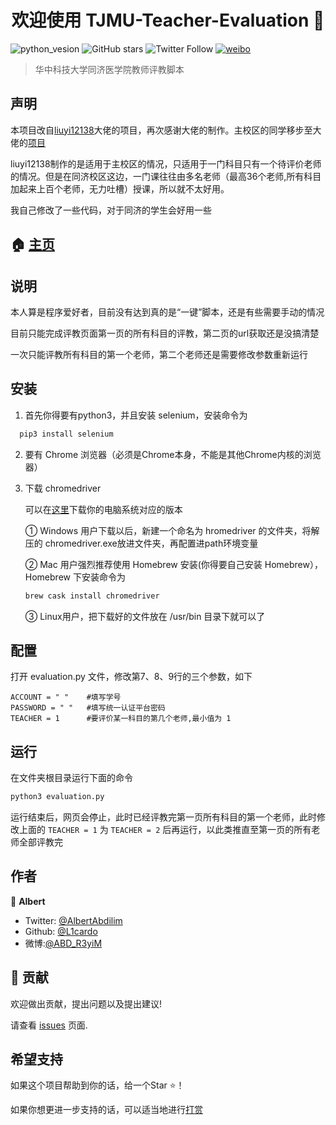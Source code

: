 <div>
<h1 align="center">欢迎使用 TJMU-Teacher-Evaluation 👋</h1>
</div>

![python_vesion](https://img.shields.io/badge/Python-3.5%2B-green.svg)
![GitHub stars](https://img.shields.io/github/stars/L1cardo/TJMU-Teacher-Evaluation.svg?style=social)
![Twitter Follow](https://img.shields.io/twitter/follow/AlbertAbdilim.svg?label=Follow&style=social)
[![weibo](https://img.shields.io/badge/微博-@ABD_R3yiM-red.svg)](https://www.weibo.com/1935602951)

> 华中科技大学同济医学院教师评教脚本

## 声明

本项目改自[liuyi12138](https://github.com/liuyi12138/HustPingJiao)大佬的项目，再次感谢大佬的制作。主校区的同学移步至大佬的[项目](https://github.com/liuyi12138/HustPingJiao)

liuyi12138制作的是适用于主校区的情况，只适用于一门科目只有一个待评价老师的情况。但是在同济校区这边，一门课往往由多名老师（最高36个老师,所有科目加起来上百个老师，无力吐槽）授课，所以就不太好用。

我自己修改了一些代码，对于同济的学生会好用一些

## 🏠 [主页](https://github.com/L1cardo/TJMU-Teacher-Evaluation)

## 说明

本人算是程序爱好者，目前没有达到真的是“一键”脚本，还是有些需要手动的情况

目前只能完成评教页面第一页的所有科目的评教，第二页的url获取还是没搞清楚

一次只能评教所有科目的第一个老师，第二个老师还是需要修改参数重新运行

## 安装

1. 首先你得要有python3，并且安装 selenium，安装命令为

```python
  pip3 install selenium
```

2. 要有 Chrome 浏览器（必须是Chrome本身，不能是其他Chrome内核的浏览器）

3. 下载 chromedriver 
   
   可以在[这里](http://npm.taobao.org/mirrors/chromedriver/)下载你的电脑系统对应的版本
   
   ① Windows 用户下载以后，新建一个命名为 hromedriver 的文件夹，将解压的 chromedriver.exe放进文件夹，再配置进path环境变量 
   
   ② Mac 用户强烈推荐使用 Homebrew 安装(你得要自己安装 Homebrew），Homebrew 下安装命令为
   
   ```bash
   brew cask install chromedriver
   ```
   
   ③ Linux用户，把下载好的文件放在 /usr/bin 目录下就可以了

## 配置

打开 evaluation.py 文件，修改第7、8、9行的三个参数，如下

```
ACCOUNT = " "    #填写学号
PASSWORD = " "   #填写统一认证平台密码
TEACHER = 1      #要评价某一科目的第几个老师,最小值为 1
```

## 运行

在文件夹根目录运行下面的命令 

```python
python3 evaluation.py
```

运行结束后，网页会停止，此时已经评教完第一页所有科目的第一个老师，此时修改上面的 `TEACHER = 1` 为 `TEACHER = 2` 后再运行，以此类推直至第一页的所有老师全部评教完

## 作者

👤 **Albert**

* Twitter: [@AlbertAbdilim](https://twitter.com/AlbertAbdilim)
* Github: [@L1cardo](https://github.com/L1cardo)
* 微博:[@ABD_R3yiM](https://www.weibo.com/1935602951)

## 🤝 贡献

欢迎做出贡献，提出问题以及提出建议!

请查看 [issues](https://github.com/L1cardo/TJMU-Teacher-Evaluation/issues) 页面.

## 希望支持

如果这个项目帮助到你的话，给一个Star ⭐️！

如果你想更进一步支持的话，可以适当地进行[打赏](https://raw.githubusercontent.com/L1cardo/images/master/TJMU-Teacher-Evaluation/alipay.jpg)
